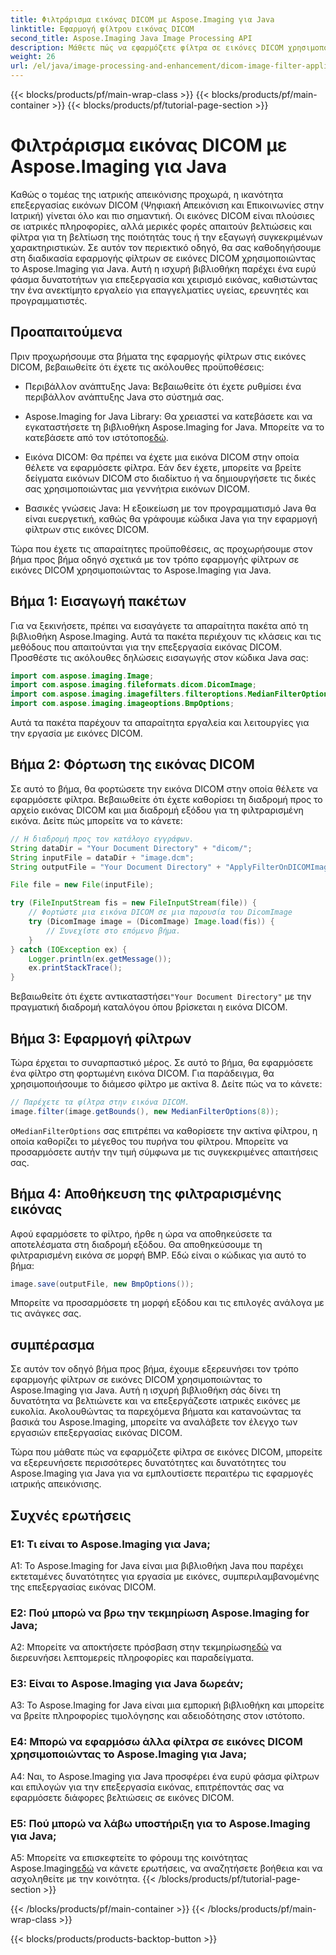 ```yaml
---
title: Φιλτράρισμα εικόνας DICOM με Aspose.Imaging για Java
linktitle: Εφαρμογή φίλτρου εικόνας DICOM
second_title: Aspose.Imaging Java Image Processing API
description: Μάθετε πώς να εφαρμόζετε φίλτρα σε εικόνες DICOM χρησιμοποιώντας το Aspose.Imaging για Java. Βελτιώστε την ιατρική απεικόνιση με ευκολία.
weight: 26
url: /el/java/image-processing-and-enhancement/dicom-image-filter-application/
---
```


{{< blocks/products/pf/main-wrap-class >}}
{{< blocks/products/pf/main-container >}}
{{< blocks/products/pf/tutorial-page-section >}}

# Φιλτράρισμα εικόνας DICOM με Aspose.Imaging για Java

Καθώς ο τομέας της ιατρικής απεικόνισης προχωρά, η ικανότητα επεξεργασίας εικόνων DICOM (Ψηφιακή Απεικόνιση και Επικοινωνίες στην Ιατρική) γίνεται όλο και πιο σημαντική. Οι εικόνες DICOM είναι πλούσιες σε ιατρικές πληροφορίες, αλλά μερικές φορές απαιτούν βελτιώσεις και φίλτρα για τη βελτίωση της ποιότητάς τους ή την εξαγωγή συγκεκριμένων χαρακτηριστικών. Σε αυτόν τον περιεκτικό οδηγό, θα σας καθοδηγήσουμε στη διαδικασία εφαρμογής φίλτρων σε εικόνες DICOM χρησιμοποιώντας το Aspose.Imaging για Java. Αυτή η ισχυρή βιβλιοθήκη παρέχει ένα ευρύ φάσμα δυνατοτήτων για επεξεργασία και χειρισμό εικόνας, καθιστώντας την ένα ανεκτίμητο εργαλείο για επαγγελματίες υγείας, ερευνητές και προγραμματιστές.

## Προαπαιτούμενα

Πριν προχωρήσουμε στα βήματα της εφαρμογής φίλτρων στις εικόνες DICOM, βεβαιωθείτε ότι έχετε τις ακόλουθες προϋποθέσεις:

- Περιβάλλον ανάπτυξης Java: Βεβαιωθείτε ότι έχετε ρυθμίσει ένα περιβάλλον ανάπτυξης Java στο σύστημά σας.

-  Aspose.Imaging for Java Library: Θα χρειαστεί να κατεβάσετε και να εγκαταστήσετε τη βιβλιοθήκη Aspose.Imaging for Java. Μπορείτε να το κατεβάσετε από τον ιστότοπο[εδώ](https://releases.aspose.com/imaging/java/).

- Εικόνα DICOM: Θα πρέπει να έχετε μια εικόνα DICOM στην οποία θέλετε να εφαρμόσετε φίλτρα. Εάν δεν έχετε, μπορείτε να βρείτε δείγματα εικόνων DICOM στο διαδίκτυο ή να δημιουργήσετε τις δικές σας χρησιμοποιώντας μια γεννήτρια εικόνων DICOM.

- Βασικές γνώσεις Java: Η εξοικείωση με τον προγραμματισμό Java θα είναι ευεργετική, καθώς θα γράφουμε κώδικα Java για την εφαρμογή φίλτρων στις εικόνες DICOM.

Τώρα που έχετε τις απαραίτητες προϋποθέσεις, ας προχωρήσουμε στον βήμα προς βήμα οδηγό σχετικά με τον τρόπο εφαρμογής φίλτρων σε εικόνες DICOM χρησιμοποιώντας το Aspose.Imaging για Java.

## Βήμα 1: Εισαγωγή πακέτων

Για να ξεκινήσετε, πρέπει να εισαγάγετε τα απαραίτητα πακέτα από τη βιβλιοθήκη Aspose.Imaging. Αυτά τα πακέτα περιέχουν τις κλάσεις και τις μεθόδους που απαιτούνται για την επεξεργασία εικόνας DICOM. Προσθέστε τις ακόλουθες δηλώσεις εισαγωγής στον κώδικα Java σας:

```java
import com.aspose.imaging.Image;
import com.aspose.imaging.fileformats.dicom.DicomImage;
import com.aspose.imaging.imagefilters.filteroptions.MedianFilterOptions;
import com.aspose.imaging.imageoptions.BmpOptions;
```

Αυτά τα πακέτα παρέχουν τα απαραίτητα εργαλεία και λειτουργίες για την εργασία με εικόνες DICOM.

## Βήμα 2: Φόρτωση της εικόνας DICOM

Σε αυτό το βήμα, θα φορτώσετε την εικόνα DICOM στην οποία θέλετε να εφαρμόσετε φίλτρα. Βεβαιωθείτε ότι έχετε καθορίσει τη διαδρομή προς το αρχείο εικόνας DICOM και μια διαδρομή εξόδου για τη φιλτραρισμένη εικόνα. Δείτε πώς μπορείτε να το κάνετε:

```java
// Η διαδρομή προς τον κατάλογο εγγράφων.
String dataDir = "Your Document Directory" + "dicom/";
String inputFile = dataDir + "image.dcm";
String outputFile = "Your Document Directory" + "ApplyFilterOnDICOMImage_out.bmp";

File file = new File(inputFile);

try (FileInputStream fis = new FileInputStream(file)) {
    // Φορτώστε μια εικόνα DICOM σε μια παρουσία του DicomImage
    try (DicomImage image = (DicomImage) Image.load(fis)) {
        // Συνεχίστε στο επόμενο βήμα.
    }
} catch (IOException ex) {
    Logger.println(ex.getMessage());
    ex.printStackTrace();
}
```

 Βεβαιωθείτε ότι έχετε αντικαταστήσει`"Your Document Directory"` με την πραγματική διαδρομή καταλόγου όπου βρίσκεται η εικόνα DICOM.

## Βήμα 3: Εφαρμογή φίλτρων

Τώρα έρχεται το συναρπαστικό μέρος. Σε αυτό το βήμα, θα εφαρμόσετε ένα φίλτρο στη φορτωμένη εικόνα DICOM. Για παράδειγμα, θα χρησιμοποιήσουμε το διάμεσο φίλτρο με ακτίνα 8. Δείτε πώς να το κάνετε:

```java
// Παρέχετε τα φίλτρα στην εικόνα DICOM.
image.filter(image.getBounds(), new MedianFilterOptions(8));
```

 ο`MedianFilterOptions` σας επιτρέπει να καθορίσετε την ακτίνα φίλτρου, η οποία καθορίζει το μέγεθος του πυρήνα του φίλτρου. Μπορείτε να προσαρμόσετε αυτήν την τιμή σύμφωνα με τις συγκεκριμένες απαιτήσεις σας.

## Βήμα 4: Αποθήκευση της φιλτραρισμένης εικόνας

Αφού εφαρμόσετε το φίλτρο, ήρθε η ώρα να αποθηκεύσετε τα αποτελέσματα στη διαδρομή εξόδου. Θα αποθηκεύσουμε τη φιλτραρισμένη εικόνα σε μορφή BMP. Εδώ είναι ο κώδικας για αυτό το βήμα:

```java
image.save(outputFile, new BmpOptions());
```

Μπορείτε να προσαρμόσετε τη μορφή εξόδου και τις επιλογές ανάλογα με τις ανάγκες σας.

## συμπέρασμα

Σε αυτόν τον οδηγό βήμα προς βήμα, έχουμε εξερευνήσει τον τρόπο εφαρμογής φίλτρων σε εικόνες DICOM χρησιμοποιώντας το Aspose.Imaging για Java. Αυτή η ισχυρή βιβλιοθήκη σάς δίνει τη δυνατότητα να βελτιώνετε και να επεξεργάζεστε ιατρικές εικόνες με ευκολία. Ακολουθώντας τα παρεχόμενα βήματα και κατανοώντας τα βασικά του Aspose.Imaging, μπορείτε να αναλάβετε τον έλεγχο των εργασιών επεξεργασίας εικόνας DICOM.

Τώρα που μάθατε πώς να εφαρμόζετε φίλτρα σε εικόνες DICOM, μπορείτε να εξερευνήσετε περισσότερες δυνατότητες και δυνατότητες του Aspose.Imaging για Java για να εμπλουτίσετε περαιτέρω τις εφαρμογές ιατρικής απεικόνισης.

## Συχνές ερωτήσεις

### Ε1: Τι είναι το Aspose.Imaging για Java;

A1: Το Aspose.Imaging for Java είναι μια βιβλιοθήκη Java που παρέχει εκτεταμένες δυνατότητες για εργασία με εικόνες, συμπεριλαμβανομένης της επεξεργασίας εικόνας DICOM.

### Ε2: Πού μπορώ να βρω την τεκμηρίωση Aspose.Imaging for Java;

 A2: Μπορείτε να αποκτήσετε πρόσβαση στην τεκμηρίωση[εδώ](https://reference.aspose.com/imaging/java/) να διερευνήσει λεπτομερείς πληροφορίες και παραδείγματα.

### Ε3: Είναι το Aspose.Imaging για Java δωρεάν;

A3: Το Aspose.Imaging for Java είναι μια εμπορική βιβλιοθήκη και μπορείτε να βρείτε πληροφορίες τιμολόγησης και αδειοδότησης στον ιστότοπο.

### Ε4: Μπορώ να εφαρμόσω άλλα φίλτρα σε εικόνες DICOM χρησιμοποιώντας το Aspose.Imaging για Java;

A4: Ναι, το Aspose.Imaging για Java προσφέρει ένα ευρύ φάσμα φίλτρων και επιλογών για την επεξεργασία εικόνας, επιτρέποντάς σας να εφαρμόσετε διάφορες βελτιώσεις σε εικόνες DICOM.

### Ε5: Πού μπορώ να λάβω υποστήριξη για το Aspose.Imaging για Java;

 A5: Μπορείτε να επισκεφτείτε το φόρουμ της κοινότητας Aspose.Imaging[εδώ](https://forum.aspose.com/) να κάνετε ερωτήσεις, να αναζητήσετε βοήθεια και να ασχοληθείτε με την κοινότητα.
{{< /blocks/products/pf/tutorial-page-section >}}

{{< /blocks/products/pf/main-container >}}
{{< /blocks/products/pf/main-wrap-class >}}

{{< blocks/products/products-backtop-button >}}
